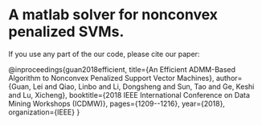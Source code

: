 A matlab solver for nonconvex penalized SVMs.
===

If you use any part of the our code, please cite our paper:

@inproceedings{guan2018efficient,
  title={An Efficient ADMM-Based Algorithm to Nonconvex Penalized Support Vector Machines},
  author={Guan, Lei and Qiao, Linbo and Li, Dongsheng and Sun, Tao and Ge, Keshi and Lu, Xicheng},
  booktitle={2018 IEEE International Conference on Data Mining Workshops (ICDMW)},
  pages={1209--1216},
  year={2018},
  organization={IEEE}
}
